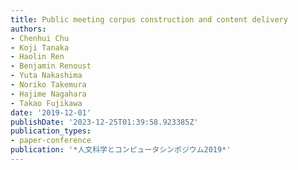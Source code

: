 ```yaml
---
title: Public meeting corpus construction and content delivery
authors:
- Chenhui Chu
- Koji Tanaka
- Haolin Ren
- Benjamin Renoust
- Yuta Nakashima
- Noriko Takemura
- Hajime Nagahara
- Takao Fujikawa
date: '2019-12-01'
publishDate: '2023-12-25T01:39:58.923385Z'
publication_types:
- paper-conference
publication: '*人文科学とコンピュータシンポジウム2019*'
---
```

